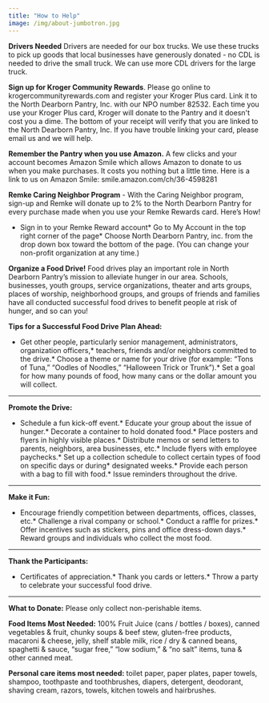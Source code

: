 ```yaml
---
title: "How to Help"
image: /img/about-jumbotron.jpg
---
```

**Drivers Needed**    Drivers are needed for our box trucks.  We use these trucks to pick up goods that local businesses have generously donated - no CDL is needed to drive the small truck. We can use more CDL drivers for the large truck.


**Sign up for Kroger Community Rewards**. Please go online to krogercommunityrewards.com and register your Kroger Plus card. Link it to the North Dearborn Pantry, Inc. with our NPO number 82532. Each time you use your Kroger Plus card, Kroger will donate to the Pantry and it doesn't cost you a dime. The bottom of your receipt will verify that you are linked to the North Dearborn Pantry, Inc. If you have trouble linking your card, please email us and we will help.


**Remember the Pantry when you use Amazon.** A few clicks and your account becomes Amazon Smile which allows Amazon to donate to us when you make purchases. It costs you nothing but a little time. Here is a link to us on Amazon Smile: smile.amazon.com/ch/36-4598281


**Remke Caring Neighbor Program** - With the Caring Neighbor program, sign-up and Remke will donate up to 2% to the North Dearborn Pantry for every purchase made when you use your Remke Rewards card. Here’s How!
* Sign in to your Remke Reward account* Go to My Account in the top right corner of the page* Choose North Dearborn Pantry, inc. from the drop down box toward the bottom of the page. (You can change your non-profit organization at any time.)


**Organize a Food Drive!**
Food drives play an important role in North Dearborn Pantry’s mission to alleviate hunger in our area. Schools, businesses, youth groups, service organizations, theater and arts groups, places of worship, neighborhood groups, and groups of friends and families have all conducted successful food drives to benefit people at risk of hunger, and so can you!


**Tips for a Successful Food Drive**
**Plan Ahead:**
* Get other people, particularly senior management, administrators, organization officers,* teachers, friends and/or neighbors committed to the drive.* Choose a theme or name for your drive (for example: “Tons of Tuna,” “Oodles of Noodles,” “Halloween Trick or Trunk”).* Set a goal for how many pounds of food, how many cans or the dollar amount you will collect.
****
**Promote the Drive:**
* Schedule a fun kick-off event.* Educate your group about the issue of hunger.* Decorate a container to hold donated food.* Place posters and flyers in highly visible places.* Distribute memos or send letters to parents, neighbors, area businesses, etc.* Include flyers with employee paychecks.* Set up a collection schedule to collect certain types of food on specific days or during* designated weeks.* Provide each person with a bag to fill with food.* Issue reminders throughout the drive.
****
**Make it Fun:**
* Encourage friendly competition between departments, offices, classes, etc.* Challenge a rival company or school.* Conduct a raffle for prizes.* Offer incentives such as stickers, pins and office dress-down days.* Reward groups and individuals who collect the most food.
****
**Thank the Participants:**
* Certificates of appreciation.* Thank you cards or letters.* Throw a party to celebrate your successful food drive.
****
**What to Donate:**
Please only collect non-perishable items.


**Food Items Most Needed:** 100% Fruit Juice (cans / bottles / boxes), canned vegetables & fruit, chunky soups & beef stew, gluten-free products, macaroni & cheese, jelly, shelf stable milk, rice / dry & canned beans, spaghetti & sauce, “sugar free,” “low sodium,” & “no salt” items, tuna & other canned meat.


**Personal care items most needed:** toilet paper, paper plates, paper towels, shampoo, toothpaste and toothbrushes, diapers, detergent, deodorant, shaving cream, razors, towels, kitchen towels and hairbrushes.
